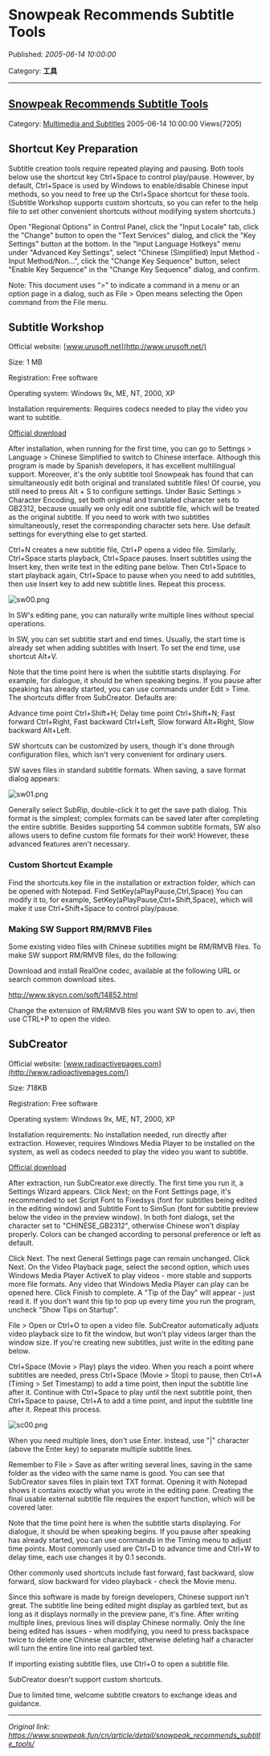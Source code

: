 # Snowpeak Recommends Subtitle Tools

Published: *2005-06-14 10:00:00*

Category: __工具__

---------

## [Snowpeak Recommends Subtitle Tools](/cn/article/detail/snowpeak_recommends_subtitle_tools/)

Category: [Multimedia and Subtitles](/cn/article/category/multimedia_subtitle/) 2005-06-14 10:00:00 Views(7205)

## Shortcut Key Preparation

Subtitle creation tools require repeated playing and pausing. Both tools below use the shortcut key Ctrl+Space to control play/pause. However, by default, Ctrl+Space is used by Windows to enable/disable Chinese input methods, so you need to free up the Ctrl+Space shortcut for these tools. (Subtitle Workshop supports custom shortcuts, so you can refer to the help file to set other convenient shortcuts without modifying system shortcuts.)

Open "Regional Options" in Control Panel, click the "Input Locale" tab, click the "Change" button to open the "Text Services" dialog, and click the "Key Settings" button at the bottom. In the "Input Language Hotkeys" menu under "Advanced Key Settings", select "Chinese (Simplified) Input Method - Input Method/Non...", click the "Change Key Sequence" button, select "Enable Key Sequence" in the "Change Key Sequence" dialog, and confirm.

Note: This document uses ">" to indicate a command in a menu or an option page in a dialog, such as File > Open means selecting the Open command from the File menu.

## Subtitle Workshop

Official website: [www.urusoft.net](http://www.urusoft.net/)

Size: 1 MB

Registration: Free software

Operating system: Windows 9x, ME, NT, 2000, XP

Installation requirements: Requires codecs needed to play the video you want to subtitle.

[Official download](http://www.urusoft.net/download.php?lang=1&id=sw)

After installation, when running for the first time, you can go to Settings > Language > Chinese Simplified to switch to Chinese interface. Although this program is made by Spanish developers, it has excellent multilingual support. Moreover, it's the only subtitle tool Snowpeak has found that can simultaneously edit both original and translated subtitle files! Of course, you still need to press Alt + S to configure settings. Under Basic Settings > Character Encoding, set both original and translated character sets to GB2312, because usually we only edit one subtitle file, which will be treated as the original subtitle. If you need to work with two subtitles simultaneously, reset the corresponding character sets here. Use default settings for everything else to get started.

Ctrl+N creates a new subtitle file, Ctrl+P opens a video file. Similarly, Ctrl+Space starts playback, Ctrl+Space pauses. Insert subtitles using the Insert key, then write text in the editing pane below. Then Ctrl+Space to start playback again, Ctrl+Space to pause when you need to add subtitles, then use Insert key to add new subtitle lines. Repeat this process.

![sw00.png](../assets/img/20050614_snowpeak_recommends_01.png)

In SW's editing pane, you can naturally write multiple lines without special operations.

In SW, you can set subtitle start and end times. Usually, the start time is already set when adding subtitles with Insert. To set the end time, use shortcut Alt+V.

Note that the time point here is when the subtitle starts displaying. For example, for dialogue, it should be when speaking begins. If you pause after speaking has already started, you can use commands under Edit > Time. The shortcuts differ from SubCreator. Defaults are:

Advance time point Ctrl+Shift+H; Delay time point Ctrl+Shift+N;
Fast forward Ctrl+Right, Fast backward Ctrl+Left, Slow forward Alt+Right, Slow backward Alt+Left.

SW shortcuts can be customized by users, though it's done through configuration files, which isn't very convenient for ordinary users.

SW saves files in standard subtitle formats. When saving, a save format dialog appears:

![sw01.png](../assets/img/20050614_snowpeak_recommends_02.png)

Generally select SubRip, double-click it to get the save path dialog. This format is the simplest; complex formats can be saved later after completing the entire subtitle. Besides supporting 54 common subtitle formats, SW also allows users to define custom file formats for their work! However, these advanced features aren't necessary.

### Custom Shortcut Example

Find the shortcuts.key file in the installation or extraction folder, which can be opened with Notepad. Find
SetKey(aPlayPause,Ctrl,Space)
You can modify it to, for example, SetKey(aPlayPause,Ctrl+Shift,Space), which will make it use Ctrl+Shift+Space to control play/pause.

### Making SW Support RM/RMVB Files

Some existing video files with Chinese subtitles might be RM/RMVB files. To make SW support RM/RMVB files, do the following:

Download and install RealOne codec, available at the following URL or search common download sites.

<http://www.skycn.com/soft/14852.html>

Change the extension of RM/RMVB files you want SW to open to .avi, then use CTRL+P to open the video.

## SubCreator

Official website: [www.radioactivepages.com](http://www.radioactivepages.com/)

Size: 718KB

Registration: Free software

Operating system: Windows 9x, ME, NT, 2000, XP

Installation requirements: No installation needed, run directly after extraction. However, requires Windows Media Player to be installed on the system, as well as codecs needed to play the video you want to subtitle.

[Official download](http://www.radioactivepages.com/download/SubCreator1.2.0.117.zip)

After extraction, run SubCreator.exe directly. The first time you run it, a Settings Wizard appears. Click Next; on the Font Settings page, it's recommended to set Script Font to Fixedsys (font for subtitles being edited in the editing window) and Subtitle Font to SimSun (font for subtitle preview below the video in the preview window). In both font dialogs, set the character set to "CHINESE_GB2312", otherwise Chinese won't display properly. Colors can be changed according to personal preference or left as default.

Click Next. The next General Settings page can remain unchanged. Click Next. On the Video Playback page, select the second option, which uses Windows Media Player ActiveX to play videos - more stable and supports more file formats. Any video that Windows Media Player can play can be opened here. Click Finish to complete. A "Tip of the Day" will appear - just read it. If you don't want this tip to pop up every time you run the program, uncheck "Show Tips on Startup".

File > Open or Ctrl+O to open a video file. SubCreator automatically adjusts video playback size to fit the window, but won't play videos larger than the window size. If you're creating new subtitles, just write in the editing pane below.

Ctrl+Space (Movie > Play) plays the video. When you reach a point where subtitles are needed, press Ctrl+Space (Movie > Stop) to pause, then Ctrl+A (Timing > Set Timestamp) to add a time point, then input the subtitle line after it. Continue with Ctrl+Space to play until the next subtitle point, then Ctrl+Space to pause, Ctrl+A to add a time point, and input the subtitle line after it. Repeat this process.

![sc00.png](../assets/img/20050614_snowpeak_recommends_03.png)

When you need multiple lines, don't use Enter. Instead, use "|" character (above the Enter key) to separate multiple subtitle lines.

Remember to File > Save as after writing several lines, saving in the same folder as the video with the same name is good. You can see that SubCreator saves files in plain text TXT format. Opening it with Notepad shows it contains exactly what you wrote in the editing pane. Creating the final usable external subtitle file requires the export function, which will be covered later.

Note that the time point here is when the subtitle starts displaying. For dialogue, it should be when speaking begins. If you pause after speaking has already started, you can use commands in the Timing menu to adjust time points. Most commonly used are Ctrl+D to advance time and Ctrl+W to delay time, each use changes it by 0.1 seconds.

Other commonly used shortcuts include fast forward, fast backward, slow forward, slow backward for video playback - check the Movie menu.

Since this software is made by foreign developers, Chinese support isn't great. The subtitle line being edited might display as garbled text, but as long as it displays normally in the preview pane, it's fine. After writing multiple lines, previous lines will display Chinese normally. Only the line being edited has issues - when modifying, you need to press backspace twice to delete one Chinese character, otherwise deleting half a character will turn the entire line into real garbled text.

If importing existing subtitle files, use Ctrl+O to open a subtitle file.

SubCreator doesn't support custom shortcuts.

Due to limited time, welcome subtitle creators to exchange ideas and guidance.

---
*Original link: https://www.snowpeak.fun/cn/article/detail/snowpeak_recommends_subtitle_tools/*